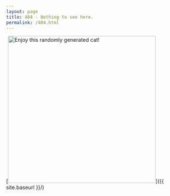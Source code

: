 ```yaml
---
layout: page
title: 404 - Nothing to see here.
permalink: /404.html
---
```


[<img src="" alt="Enjoy this randomly generated cat!" style="width: 400px;" id="404img"/>]({{ site.baseurl }}/)


<script type="text/javascript">
  function loadcat() {
    document.getElementById("404img").src = "https://robohash.org/" + Math.random() + "?set=set4";
  }
  window.onload = loadcat;
</script>
